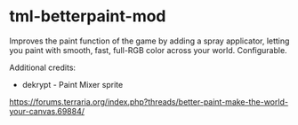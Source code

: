 # tml-betterpaint-mod
Improves the paint function of the game by adding a spray applicator, letting you paint with smooth, fast, full-RGB color across your world. Configurable.

Additional credits:
* dekrypt - Paint Mixer sprite

https://forums.terraria.org/index.php?threads/better-paint-make-the-world-your-canvas.69884/
